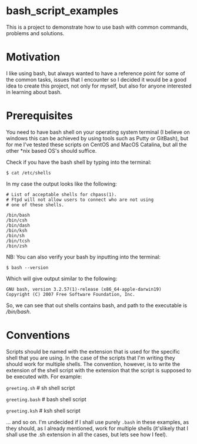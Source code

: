 # bash_script_examples
This is a project to demonstrate how to use bash with common commands, problems and solutions.

# Motivation

I like using bash, but always wanted to have a reference point for some of the common tasks, issues that I encounter so I decided it would be a good idea to create this project, not only for myself, but also for anyone interested in learning about bash.

# Prerequisites

You need to have bash shell on your operating system terminal (I believe on windows this can be achieved by using tools such as Putty or GitBash), but for me I've tested these scripts on CentOS and MacOS Catalina, but all the other *nix based OS's should suffice.

Check if you have the bash shell by typing into the terminal:

```console
$ cat /etc/shells
```

In my case the output looks like the following:

```console
# List of acceptable shells for chpass(1).
# Ftpd will not allow users to connect who are not using
# one of these shells.

/bin/bash
/bin/csh
/bin/dash
/bin/ksh
/bin/sh
/bin/tcsh
/bin/zsh
```

NB: You can also verify your bash by inputting into the terminal:

```console
$ bash --version
```

Which will give output similar to the following:

```console
GNU bash, version 3.2.57(1)-release (x86_64-apple-darwin19)
Copyright (C) 2007 Free Software Foundation, Inc.
```

So, we can see that out shells contains bash, and path to the executable is */bin/bash*.

# Conventions

Scripts should be named with the extension that is used for the specific shell that you are using. In the case of the scripts that I'm writing they should work for multiple shells. The convention, however, is to write the extension of the shell script with the extension that the script is supposed to be executed with. For example:

`greeting.sh`  # sh shell script

`greeting.bash` # bash shell script

`greeting.ksh` # ksh shell script

... and so on. I'm undecided if I shall use purely `.bash` in these examples, as they should, as I already mentioned, work for multiple shells (it'slikely that I shall use the .sh extension in all the cases, but lets see how I feel).
